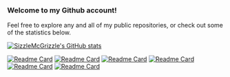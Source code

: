 ### Welcome to my Github account!

Feel free to explore any and all of my public repositories, or check out some of the statistics below.

[![SizzleMcGrizzle's GitHub stats](https://github-readme-stats.vercel.app/api?username=SizzleMcGrizzle&theme=radical&hide=stars,issues)](https://github.com/SizzleMcGrizzle)

[![Readme Card](https://github-readme-stats.vercel.app/api/pin/?username=SizzleMcGrizzle&repo=Blueprints&theme=radical)](https://github.com/SizzleMcGrizzle/Blueprints) [![Readme Card](https://github-readme-stats.vercel.app/api/pin/?username=SizzleMcGrizzle&repo=PayrollLab&theme=radical)](https://github.com/SizzleMcGrizzle/PayrollLab)
[![Readme Card](https://github-readme-stats.vercel.app/api/pin/?username=SizzleMcGrizzle&repo=Quests&theme=radical)](https://github.com/SizzleMcGrizzle/Quests) [![Readme Card](https://github-readme-stats.vercel.app/api/pin/?username=SizzleMcGrizzle&repo=Artifacts&theme=radical)](https://github.com/SizzleMcGrizzle/Artifacts)
[![Readme Card](https://github-readme-stats.vercel.app/api/pin/?username=SizzleMcGrizzle&repo=GotchaApplication&theme=radical)](https://github.com/SizzleMcGrizzle/GotchaApplication) [![Readme Card](https://github-readme-stats.vercel.app/api/pin/?username=SizzleMcGrizzle&repo=Saddles&theme=radical)](https://github.com/SizzleMcGrizzle/Saddles)
